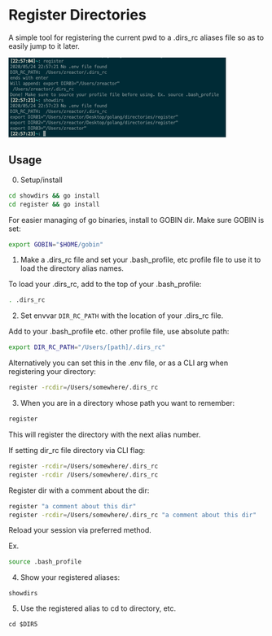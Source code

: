 # Register Directories

A simple tool for registering the current pwd to a .dirs_rc aliases file so as to easily jump to it later.

!["Image of command usage."](./register.png)

## Usage

0) Setup/install


```bash
cd showdirs && go install
cd register && go install
```

For easier managing of go binaries, install to GOBIN dir. Make sure GOBIN is set:

```bash
export GOBIN="$HOME/gobin"
```

1) Make a .dirs_rc file and set your .bash_profile, etc profile file to use it to load the directory alias names.

To load your .dirs_rc, add to the top of your .bash_profile:

```bash
. .dirs_rc
```

2) Set envvar `DIR_RC_PATH` with the location of your .dirs_rc file.

Add to your .bash_profile etc. other profile file, use absolute path:

```bash
export DIR_RC_PATH="/Users/[path]/.dirs_rc"
```

Alternatively you can set this in the .env file, or as a CLI arg when registering your directory:

```bash
register -rcdir=/Users/somewhere/.dirs_rc 
```

3) When you are in a directory whose path you want to remember:

```bash
register
```

This will register the directory with the next alias number.

If setting dir_rc file directory via CLI flag:

```bash
register -rcdir=/Users/somewhere/.dirs_rc
register -rcdir /Users/somewhere/.dirs_rc
```

Register dir with a comment about the dir:

```bash
register "a comment about this dir"
register -rcdir=/Users/somewhere/.dirs_rc "a comment about this dir"
```

Reload your session via preferred method.

Ex.

```bash
source .bash_profile
```

4) Show your registered aliases:

```
showdirs
```

5) Use the registered alias to cd to directory, etc.

```
cd $DIR5
```